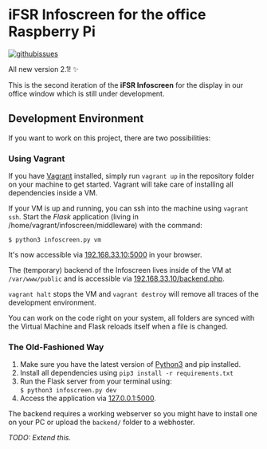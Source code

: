 # iFSR Infoscreen for the office Raspberry Pi

[![githubissues](http://img.shields.io/github/issues/fsr/infoscreen.svg?style=flat)](https://github.com/fsr/infoscreen/issues)

All new version 2.1! :sparkles:

This is the second iteration of the **iFSR Infoscreen** for the display in our office window which is still under development.


## Development Environment

If you want to work on this project, there are two possibilities:

### Using Vagrant

If you have [Vagrant](https://vagrantup.com) installed, simply run `vagrant up`
in the repository folder on your machine to get started. Vagrant will take care of installing all dependencies inside a VM.

If your VM is up and running, you can ssh into the machine using `vagrant ssh`.
Start the _Flask_ application (living in /home/vagrant/infoscreen/middleware) with the command:
```shell
$ python3 infoscreen.py vm
```
It's now accessible via [192.168.33.10:5000](http://192.168.33.10:5000) in your browser.  


The (temporary) backend of the Infoscreen lives inside of the VM at `/var/www/public`
and is accessible via [192.168.33.10/backend.php](http://192.168.33.10/backend.php).

`vagrant halt` stops the VM and `vagrant destroy` will remove all traces of the development environment.

You can work on the code right on your system, all folders are synced with the Virtual Machine and Flask reloads itself when a file is changed.

### The Old-Fashioned Way

1. Make sure you have the latest version of [Python3](https://python.org) and pip installed.
2. Install all dependencies using `pip3 install -r requirements.txt`
3. Run the Flask server from your terminal using:  
`$ python3 infoscreen.py dev`
4. Access the application via [127.0.0.1:5000](http://127.0.0.1:5000).  

The backend requires a working webserver so you might have to install one on your PC or upload the `backend/` folder to a webhoster.


_TODO: Extend this._
